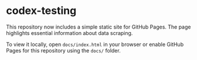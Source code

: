 # codex-testing

This repository now includes a simple static site for GitHub Pages. The page highlights essential information about data scraping.

To view it locally, open `docs/index.html` in your browser or enable GitHub Pages for this repository using the `docs/` folder.
